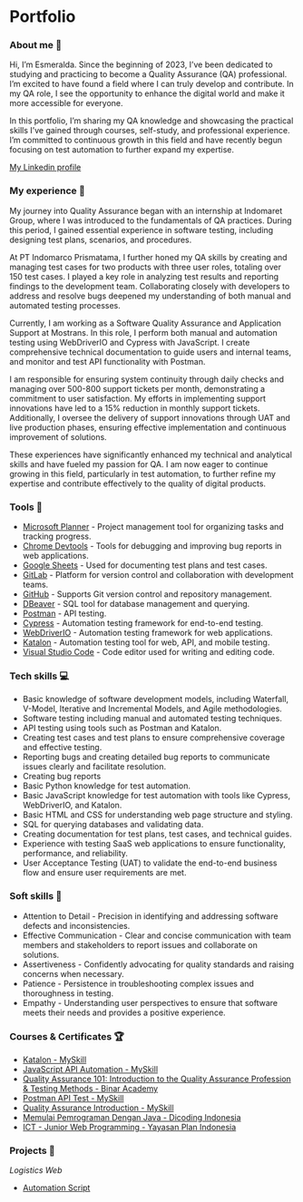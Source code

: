 # Portfolio

### About me :wave:
Hi, I’m Esmeralda. Since the beginning of 2023, I’ve been dedicated to studying and practicing to become a Quality Assurance (QA) professional. I’m excited to have found a field where I can truly develop and contribute. In my QA role, I see the opportunity to enhance the digital world and make it more accessible for everyone.

In this portfolio, I’m sharing my QA knowledge and showcasing the practical skills I’ve gained through courses, self-study, and professional experience. I’m committed to continuous growth in this field and have recently begun focusing on test automation to further expand my expertise.

[My Linkedin profile](https://www.linkedin.com/in/esmeralda-wangsa/)

### My experience :office:
My journey into Quality Assurance began with an internship at Indomaret Group, where I was introduced to the fundamentals of QA practices. During this period, I gained essential experience in software testing, including designing test plans, scenarios, and procedures.

At PT Indomarco Prismatama, I further honed my QA skills by creating and managing test cases for two products with three user roles, totaling over 150 test cases. I played a key role in analyzing test results and reporting findings to the development team. Collaborating closely with developers to address and resolve bugs deepened my understanding of both manual and automated testing processes.

Currently, I am working as a Software Quality Assurance and Application Support at Mostrans. In this role, I perform both manual and automation testing using WebDriverIO and Cypress with JavaScript. I create comprehensive technical documentation to guide users and internal teams, and monitor and test API functionality with Postman.

I am responsible for ensuring system continuity through daily checks and managing over 500-800 support tickets per month, demonstrating a commitment to user satisfaction. My efforts in implementing support innovations have led to a 15% reduction in monthly support tickets. Additionally, I oversee the delivery of support innovations through UAT and live production phases, ensuring effective implementation and continuous improvement of solutions.

These experiences have significantly enhanced my technical and analytical skills and have fueled my passion for QA. I am now eager to continue growing in this field, particularly in test automation, to further refine my expertise and contribute effectively to the quality of digital products.

### Tools :wrench:
* [Microsoft Planner](https://tasks.office.com/) - Project management tool for organizing tasks and tracking progress.
* [Chrome Devtools](https://developer.chrome.com/docs/devtools/) - Tools for debugging and improving bug reports in web applications.
* [Google Sheets](https://docs.google.com/spreadsheets/) - Used for documenting test plans and test cases.
* [GitLab](https://gitlab.com/) - Platform for version control and collaboration with development teams.
* [GitHub](https://github.com/) - Supports Git version control and repository management.
* [DBeaver](https://dbeaver.io/) - SQL tool for database management and querying.
* [Postman](https://www.postman.com/) - API testing.
* [Cypress](https://www.cypress.io/) - Automation testing framework for end-to-end testing.
* [WebDriverIO](https://webdriver.io/) - Automation testing framework for web applications.
* [Katalon](https://katalon.com/)  - Automation testing tool for web, API, and mobile testing.
* [Visual Studio Code](https://code.visualstudio.com/) - Code editor used for writing and editing code.

### Tech skills :computer:
* Basic knowledge of software development models, including Waterfall, V-Model, Iterative and Incremental Models, and Agile methodologies.
* Software testing including manual and automated testing techniques.
* API testing using tools such as Postman and Katalon.
* Creating test cases and test plans to ensure comprehensive coverage and effective testing.
* Reporting bugs and creating detailed bug reports to communicate issues clearly and facilitate resolution.
* Creating bug reports
* Basic Python knowledge for test automation.
* Basic JavaScript knowledge for test automation with tools like Cypress, WebDriverIO, and Katalon.
* Basic HTML and CSS for understanding web page structure and styling.
* SQL for querying databases and validating data.
* Creating documentation for test plans, test cases, and technical guides.
* Experience with testing SaaS web applications to ensure functionality, performance, and reliability.
* User Acceptance Testing (UAT) to validate the end-to-end business flow and ensure user requirements are met.

### Soft skills :file_folder:
* Attention to Detail - Precision in identifying and addressing software defects and inconsistencies.
* Effective Communication - Clear and concise communication with team members and stakeholders to report issues and collaborate on solutions.
* Assertiveness - Confidently advocating for quality standards and raising concerns when necessary.
* Patience - Persistence in troubleshooting complex issues and thoroughness in testing.
* Empathy - Understanding user perspectives to ensure that software meets their needs and provides a positive experience.

### Courses & Certificates :trophy:
* [Katalon - MySkill](https://drive.google.com/file/d/162Tf0ONR4SflbD2qVtvCzOyBaTLucfKb/view?usp=sharing)
* [JavaScript API Automation - MySkill](https://drive.google.com/file/d/1vptcy2FyMLWVFpP15TtgxPKrFiRzXljM/view?usp=sharing)
* [Quality Assurance 101: Introduction to the Quality Assurance Profession & Testing Methods - Binar Academy](https://drive.google.com/file/d/1nqlVpBIQ5WdZN7vUbyKam9bRp1PuDb1K/view?usp=drivesdk)
* [Postman API Test - MySkill](https://drive.google.com/file/d/1J7p_H6SrqnR7PT_20RnBM_X1QRmvY7wG/view?usp=sharing)
* [Quality Assurance Introduction - MySkill](https://drive.google.com/file/d/1lRZd-utE7-4q_WGpAnmrGiI3P3WwpfcT/view?usp=sharing)
* [Memulai Pemrograman Dengan Java - Dicoding Indonesia](https://www.dicoding.com/certificates/JMZV266NQZN9)
* [ICT - Junior Web Programming - Yayasan Plan Indonesia](https://drive.google.com/file/d/1tUwaAga1GCQYE2NGAtKAZbxpxnmPoL2a/view?usp=drivesdk)

### Projects :microscope:
*Logistics Web*
* [Automation Script](https://github.com/esmeraldawgs/automation-test-logistics-web.git)
